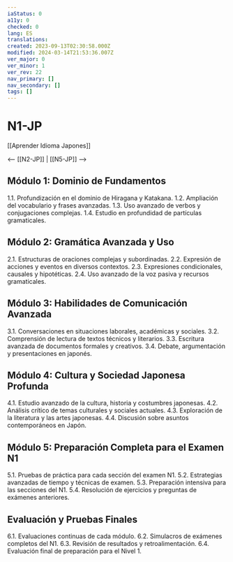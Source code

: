 ```yaml
---
iaStatus: 0
a11y: 0
checked: 0
lang: ES
translations: 
created: 2023-09-13T02:30:58.000Z
modified: 2024-03-14T21:53:36.007Z
ver_major: 0
ver_minor: 1
ver_rev: 22
nav_primary: []
nav_secondary: []
tags: []
---
```

# N1-JP

[[Aprender Idioma Japones]]

<-- [[N2-JP]] | [[N5-JP]] -->

## Módulo 1: Dominio de Fundamentos

1.1. Profundización en el dominio de Hiragana y Katakana.
1.2. Ampliación del vocabulario y frases avanzadas.
1.3. Uso avanzado de verbos y conjugaciones complejas.
1.4. Estudio en profundidad de partículas gramaticales.

## Módulo 2: Gramática Avanzada y Uso

2.1. Estructuras de oraciones complejas y subordinadas.
2.2. Expresión de acciones y eventos en diversos contextos.
2.3. Expresiones condicionales, causales y hipotéticas.
2.4. Uso avanzado de la voz pasiva y recursos gramaticales.

## Módulo 3: Habilidades de Comunicación Avanzada

3.1. Conversaciones en situaciones laborales, académicas y sociales.
3.2. Comprensión de lectura de textos técnicos y literarios.
3.3. Escritura avanzada de documentos formales y creativos.
3.4. Debate, argumentación y presentaciones en japonés.

## Módulo 4: Cultura y Sociedad Japonesa Profunda

4.1. Estudio avanzado de la cultura, historia y costumbres japonesas.
4.2. Análisis crítico de temas culturales y sociales actuales.
4.3. Exploración de la literatura y las artes japonesas.
4.4. Discusión sobre asuntos contemporáneos en Japón.

## Módulo 5: Preparación Completa para el Examen N1

5.1. Pruebas de práctica para cada sección del examen N1.
5.2. Estrategias avanzadas de tiempo y técnicas de examen.
5.3. Preparación intensiva para las secciones del N1.
5.4. Resolución de ejercicios y preguntas de exámenes anteriores.

## Evaluación y Pruebas Finales

6.1. Evaluaciones continuas de cada módulo.
6.2. Simulacros de exámenes completos del N1.
6.3. Revisión de resultados y retroalimentación.
6.4. Evaluación final de preparación para el Nivel 1.

